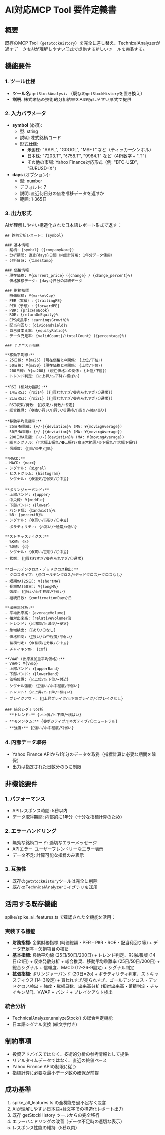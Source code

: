# AI対応MCP Tool 要件定義書

## 概要
既存のMCP Tool（`getStockHistory`）を完全に差し替え、TechnicalAnalyzerが返すデータをAIが理解しやすい形式で提供する新しいツールを実装する。

## 機能要件

### 1. ツール仕様
- **ツール名**: `getStockAnalysis` （既存の`getStockHistory`を置き換え）
- **説明**: 株式銘柄の技術的分析結果をAI理解しやすい形式で提供

### 2. 入力パラメータ
- **symbol** (必須): 
  - 型: string
  - 説明: 株式銘柄コード
  - 形式仕様: 
    - 米国株: "AAPL", "GOOGL", "MSFT" など（ティッカーシンボル）
    - 日本株: "7203.T", "6758.T", "9984.T" など（4桁数字 + ".T"）
    - その他の市場: Yahoo Finance対応形式（例: "BTC-USD", "EURUSD=X"）
- **days** (オプション):
  - 型: number
  - デフォルト: 7
  - 説明: 直近何日分の価格推移データを返すか
  - 範囲: 1-365日

### 3. 出力形式
AIが理解しやすい構造化された日本語レポート形式で返す：

```
## 銘柄分析レポート: {symbol}

### 基本情報
- 銘柄: {symbol} ({companyName})
- 分析期間: 直近{days}日間（内部計算用: 1年分データ使用）
- 分析日時: {timestamp}

### 価格情報
- 現在価格: ¥{current_price} ({change} / {change_percent}%)
- 価格推移データ: {days}日分の詳細データ

### 財務指標
- 時価総額: ¥{marketCap}
- PER（実績）: {trailingPE}
- PER（予想）: {forwardPE}
- PBR: {priceToBook}
- ROE: {returnOnEquity}%
- EPS成長率: {earningsGrowth}%
- 配当利回り: {dividendYield}%
- 自己資本比率: {equityRatio}%
- データ充足率: {validCount}/{totalCount} ({percentage}%)

### テクニカル指標

**移動平均線:**
- 25日線: ¥{ma25} (現在価格との関係: {上位/下位})
- 50日線: ¥{ma50} (現在価格との関係: {上位/下位})
- 200日線: ¥{ma200} (現在価格との関係: {上位/下位})
- トレンド判定: {📈上昇/📉下降/➡️横ばい}

**RSI (相対力指数):**
- 14日RSI: {rsi14} ({🔴買われすぎ/🟢売られすぎ/⚪通常})
- 21日RSI: {rsi21} ({🔴買われすぎ/🟢売られすぎ/⚪通常})
- RSI収束/発散: {🔄収束/↗️発散/➡️安定}
- 総合推奨: {🟢強い買い/💚買い/🟡保持/🔴売り/💀強い売り}

**移動平均乖離率:**
- 25日MA乖離: {+/-}{deviation}% (MA: ¥{movingAverage})
- 50日MA乖離: {+/-}{deviation}% (MA: ¥{movingAverage})
- 200日MA乖離: {+/-}{deviation}% (MA: ¥{movingAverage})
- 総合シグナル: {🔴大幅上振れ/🟠上振れ/🟢正常範囲/🟡下振れ/🔵大幅下振れ}
- 信頼度: {🔴高/🟡中/🔵低}

**MACD:**
- MACD: {macd}
- シグナル: {signal}
- ヒストグラム: {histogram}
- シグナル: {🟢強気/🔴弱気/⚪中立}

**ボリンジャーバンド:**
- 上部バンド: ¥{upper}
- 中央線: ¥{middle}
- 下部バンド: ¥{lower}
- バンド幅: {bandwidth}%
- %B: {percentB}%
- シグナル: {🟢買い/🔴売り/⚪中立}
- ボラティリティ: {🔥高い/➡️通常/❄️低い}

**ストキャスティクス:**
- %K値: {k}
- %D値: {d}
- シグナル: {🟢買い/🔴売り/⚪中立}
- 状態: {🔴買われすぎ/🟢売られすぎ/⚪通常}

**ゴールデンクロス・デッドクロス検出:**
- クロスタイプ: {🟡ゴールデンクロス/💀デッドクロス/➡️クロスなし}
- 短期MA(25日): ¥{shortMA}
- 長期MA(50日): ¥{longMA}
- 強度: {💪強い/👍中程度/👎弱い}
- 継続日数: {confirmationDays}日

**出来高分析:**
- 平均出来高: {averageVolume}
- 相対出来高: {relativeVolume}倍
- トレンド: {📈増加/📉減少/➡️安定}
- 急増検出: {🔴あり/⚪なし}
- 価格相関: {💪強い/👍中程度/👎弱い}
- 蓄積判定: {🟢蓄積/🔴分散/⚪中立}
- チャイキンMF: {cmf}

**VWAP (出来高加重平均価格):**
- VWAP: ¥{vwap}
- 上部バンド: ¥{upperBand}
- 下部バンド: ¥{lowerBand}
- 価格位置: {📈上位/📉下位/➡️付近}
- シグナル強度: {💪強い/👍中程度/👎弱い}
- トレンド: {📈上昇/📉下降/➡️横ばい}
- ブレイクアウト: {🚀上昇ブレイク/💥下落ブレイク/⚪ブレイクなし}

### 統合シグナル分析
- **トレンド:** {📈上昇/📉下降/➡️横ばい}
- **モメンタム:** {🟢ポジティブ/🔴ネガティブ/⚪ニュートラル}
- **強度:** {💪強い/👍中程度/👎弱い}
```

### 4. 内部データ取得
- Yahoo Finance APIから1年分のデータを取得（指標計算に必要な期間を確保）
- 出力は指定された日数分のみに制限

## 非機能要件

### 1. パフォーマンス
- APIレスポンス時間: 5秒以内
- データ取得期間: 内部的に1年分（十分な指標計算のため）

### 2. エラーハンドリング
- 無効な銘柄コード: 適切なエラーメッセージ
- APIエラー: ユーザーフレンドリーなエラー表示
- データ不足: 計算可能な指標のみ表示

### 3. 互換性
- 既存の`getStockHistory`ツールは完全に削除
- 既存のTechnicalAnalyzerライブラリを活用

## 活用する既存機能
spike/spike_all_features.ts で確認された全機能を活用：

### 実装する機能
- **財務指標:** 企業財務指標 (時価総額・PER・PBR・ROE・配当利回り等) + データ充足率・欠損項目の検証
- **基本指標:** 移動平均線 (25日/50日/200日) + トレンド判定、RSI拡張版 (14日/21日) + 収束発散分析 + 総合推奨、移動平均乖離率 (25日/50日/200日) + 総合シグナル + 信頼度、MACD (12-26-9設定) + シグナル判定
- **拡張指標:** ボリンジャーバンド (20日±2σ) + ボラティリティ判定、ストキャスティクス (14-3設定) + 買われすぎ/売られすぎ、ゴールデンクロス・デッドクロス検出 + 強度・継続日数、出来高分析 (相対出来高・蓄積判定・チャイキンMF)、VWAP + バンド + ブレイクアウト検出

### 統合分析
- TechnicalAnalyzer.analyzeStock() の総合判定機能
- 日本語シグナル変換 (絵文字付き)

## 制約事項
- 投資アドバイスではなく、技術的分析の参考情報として提供
- リアルタイムデータではなく、直近の終値ベース
- Yahoo Finance APIの制限に従う
- 指標計算に必要な最小データ数の確保が前提

## 成功基準
1. spike_all_features.ts の全機能を過不足なく包含
2. AIが理解しやすい日本語+絵文字での構造化レポート出力
3. 既存 getStockHistory ツールからの完全移行
4. エラーハンドリングの改善（データ不足時の適切な表示）
5. レスポンス性能の維持（5秒以内）